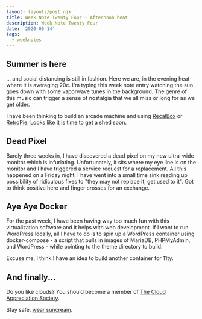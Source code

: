 ```yaml
---
layout: layouts/post.njk
title: Week Note Twenty Four - Afternoon heat
description: Week Note Twenty Four
date: '2020-06-14'
tags:
  - weeknotes
---
```


## Summer is here

... and social distancing is still in fashion. Here we are, in the evening heat where it is averaging 20c. I'm typing this week note entry watching the sun goes down with some vaporwave tunes in the background. The genre of this music can trigger a sense of nostalgia that we all miss or long for as we get older.

I have been thinking to build an arcade machine and using [RecalBox](https://www.recalbox.com) or [RetroPie](https://retropie.org.uk). Looks like it is time to get a shed soon.

## Dead Pixel

Barely three weeks in, I have discovered a dead pixel on my new ultra-wide monitor which is infuriating. Unfortunately, it sits where my eye line is on the monitor and I have triggered a service request for a replacement. All this happened on a Friday night, I have went into a small time sink reading up possibility of ridiculous fixes to "they may not replace it, get used to it". Got to think positive here and finger crosses for an exchange.

## Aye Aye Docker

For the past week, I have been having way too much fun with this virtualization software and it helps with web development. If I want to run WordPress locally, all I have to do is to spin up a WordPress container using docker-compose - a script that pulls in images of MariaDB, PHPMyAdmin, and WordPress - while pointing to the theme directory to build.

Excuse me, I think I have an idea to build another container for 11ty.

## And finally...

Do you like clouds? You should become a member of [The Cloud Appreciation Society](https://cloudappreciationsociety.org).

Stay safe, [wear suncream](https://www.youtube.com/watch?v=sTJ7AzBIJoI).
